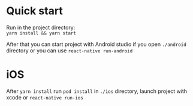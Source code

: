 # Quick start

Run in the project directory:  
`yarn install && yarn start`

After that you can start project with Android studio if you open `./android` directory or you can use `react-native run-android`


# iOS
After `yarn install` run `pod install` in `./ios` directory, launch project with xcode or `react-native run-ios`


